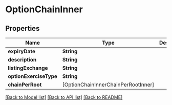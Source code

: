 # OptionChainInner

## Properties
Name | Type | Description | Notes
------------ | ------------- | ------------- | -------------
**expiryDate** | **String** |  | [optional] 
**description** | **String** |  | [optional] 
**listingExchange** | **String** |  | [optional] 
**optionExerciseType** | **String** |  | [optional] 
**chainPerRoot** | [OptionChainInnerChainPerRootInner] |  | [optional] 

[[Back to Model list]](../README.md#models) [[Back to API list]](../README.md#api-endpoints) [[Back to README]](../README.md)


